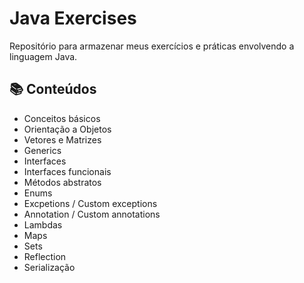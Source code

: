 # Java Exercises
Repositório para armazenar meus exercícios e práticas envolvendo a linguagem Java.

## 📚 Conteúdos
- Conceitos básicos
- Orientação a Objetos
- Vetores e Matrizes
- Generics
- Interfaces
- Interfaces funcionais
- Métodos abstratos
- Enums
- Excpetions / Custom exceptions
- Annotation / Custom annotations
- Lambdas
- Maps
- Sets
- Reflection
- Serialização
